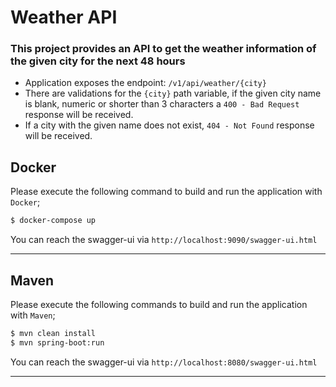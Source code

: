 # Weather API



### This project provides an API to get the weather information of the given city for the next 48 hours 

* Application exposes the endpoint: `/v1/api/weather/{city}`
* There are validations for the `{city}` path variable, if the given city name is blank, numeric or shorter than 3 characters a `400 - Bad Request` response will be received.
* If a city with the given name does not exist, `404 - Not Found` response will be received.

## Docker

Please execute the following command to build and run the application with `Docker`;

```sh
$ docker-compose up
```

You can reach the swagger-ui via `http://localhost:9090/swagger-ui.html`

---
## Maven

Please execute the following commands to build and run the application with `Maven`;

```sh
$ mvn clean install
$ mvn spring-boot:run
```
You can reach the swagger-ui via `http://localhost:8080/swagger-ui.html`

---